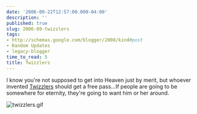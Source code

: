 ```yaml
---
date: '2006-09-22T12:57:00.000-04:00'
description: ''
published: true
slug: 2006-09-twizzlers
tags:
- http://schemas.google.com/blogger/2008/kind#post
- Random Updates
- legacy-blogger
time_to_read: 5
title: Twizzlers
---
```


I know you're not supposed to get into Heaven just by merit, but whoever invented <a href="http://www.hersheys.com/products/details/twizzlers.asp">Twizzlers</a> should get a free pass...If people are going to be somewhere for eternity, they're going to want him or her around.



![twizzlers.gif](twizzlers.gif)